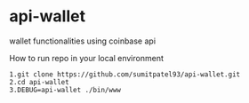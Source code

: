 # api-wallet
wallet functionalities using coinbase api

How to run repo in your local environment

    1.git clone https://github.com/sumitpatel93/api-wallet.git
    2.cd api-wallet
    3.DEBUG=api-wallet ./bin/www
